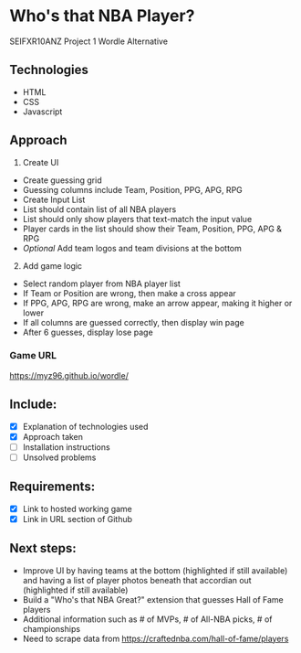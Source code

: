 # Who's that NBA Player?
SEIFXR10ANZ Project 1
Wordle Alternative

## Technologies
- HTML
- CSS
- Javascript

## Approach
1. Create UI
 - Create guessing grid
  - Guessing columns include Team, Position, PPG, APG, RPG
 - Create Input List
  - List should contain list of all NBA players
  - List should only show players that text-match the input value
  - Player cards in the list should show their Team, Position, PPG, APG & RPG
 - *Optional* Add team logos and team divisions at the bottom
2. Add game logic
 - Select random player from NBA player list
 - If Team or Position are wrong, then make a cross appear
 - If PPG, APG, RPG are wrong, make an arrow appear, making it higher or lower
 - If all columns are guessed correctly, then display win page
 - After 6 guesses, display lose page

### Game URL
https://myz96.github.io/wordle/

## Include:
- [x] Explanation of technologies used
- [x] Approach taken
- [ ] Installation instructions
- [ ] Unsolved problems

## Requirements:
- [x] Link to hosted working game
- [x] Link in URL section of Github

## Next steps:
- Improve UI by having teams at the bottom (highlighted if still available) and having a list of player photos beneath that accordian out (highlighted if still available)
- Build a "Who's that NBA Great?" extension that guesses Hall of Fame players
 - Additional information such as # of MVPs, # of All-NBA picks, # of championships 
 - Need to scrape data from https://craftednba.com/hall-of-fame/players